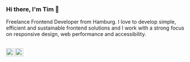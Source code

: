 ### Hi there, I'm Tim 👋

Freelance Frontend Developer from Hamburg. I love to develop simple, efficient and sustainable frontend solutions and I work with a strong focus on responsive design, web performance and accessibility.

<br>
<a href="https://twitter.com/ti_gr">
  <img align="left" alt="Twitter profile Tim Grochowski" width="22px" src="https://cdn.jsdelivr.net/npm/simple-icons@v3/icons/twitter.svg" />
</a>
<a href="https://www.linkedin.com/in/tim-grochowski/">
  <img align="left" alt="LinkdeIn profile Tim Grochowski" width="22px" src="https://cdn.jsdelivr.net/npm/simple-icons@v3/icons/linkedin.svg" />
</a>
